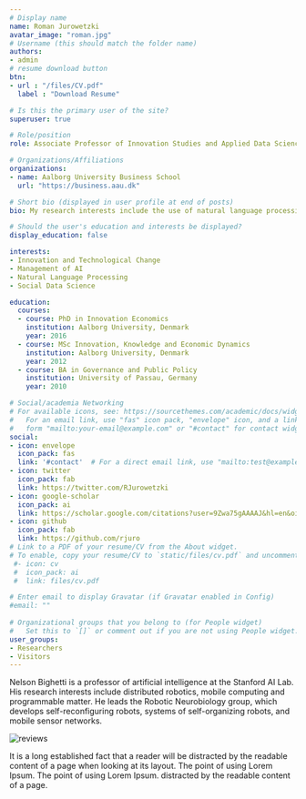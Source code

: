 ```yaml
---
# Display name
name: Roman Jurowetzki
avatar_image: "roman.jpg"
# Username (this should match the folder name)
authors:
- admin
# resume download button
btn:
- url : "/files/CV.pdf"
  label : "Download Resume"

# Is this the primary user of the site?
superuser: true

# Role/position
role: Associate Professor of Innovation Studies and Applied Data Science

# Organizations/Affiliations
organizations:
- name: Aalborg University Business School
  url: "https://business.aau.dk"

# Short bio (displayed in user profile at end of posts)
bio: My research interests include the use of natural language processing in innovation research, application of AI technologies in business and industry

# Should the user's education and interests be displayed?
display_education: false

interests:
- Innovation and Technological Change
- Management of AI
- Natural Language Processing
- Social Data Science

education:
  courses:
  - course: PhD in Innovation Economics
    institution: Aalborg University, Denmark
    year: 2016
  - course: MSc Innovation, Knowledge and Economic Dynamics
    institution: Aalborg University, Denmark
    year: 2012
  - course: BA in Governance and Public Policy
    institution: University of Passau, Germany
    year: 2010

# Social/academia Networking
# For available icons, see: https://sourcethemes.com/academic/docs/widgets/#icons
#   For an email link, use "fas" icon pack, "envelope" icon, and a link in the
#   form "mailto:your-email@example.com" or "#contact" for contact widget.
social:
- icon: envelope
  icon_pack: fas
  link: '#contact'  # For a direct email link, use "mailto:test@example.org".
- icon: twitter
  icon_pack: fab
  link: https://twitter.com/RJurowetzki
- icon: google-scholar
  icon_pack: ai
  link: https://scholar.google.com/citations?user=9Zwa75gAAAAJ&hl=en&oi=ao
- icon: github
  icon_pack: fab
  link: https://github.com/rjuro
# Link to a PDF of your resume/CV from the About widget.
# To enable, copy your resume/CV to `static/files/cv.pdf` and uncomment the lines below.  
 #- icon: cv
 #  icon_pack: ai
 #  link: files/cv.pdf

# Enter email to display Gravatar (if Gravatar enabled in Config)
#email: ""
  
# Organizational groups that you belong to (for People widget)
#   Set this to `[]` or comment out if you are not using People widget.  
user_groups:
- Researchers
- Visitors
---
```


Nelson Bighetti is a professor of artificial intelligence at the Stanford AI Lab. His research interests include distributed robotics, mobile computing and programmable matter. He leads the Robotic Neurobiology group, which develops self-reconfiguring robots, systems of self-organizing robots, and mobile sensor networks.

![reviews](../../img/certifacates.jpg)

It is a long established fact that a reader will be distracted by the readable content of a page when looking at its layout. The point of using Lorem Ipsum. The point of using Lorem Ipsum. distracted by the readable content of a page.

